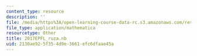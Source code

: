 ```yaml
---
content_type: resource
description: ''
file: /media/https%3A/open-learning-course-data-rc.s3.amazonaws.com/res-3-004-visualizing-materials-science-fall-2017/2130ae925f354d9e3661efc6dfaae45a_2017EPFL_ruza.nb
file_type: application/mathematica
resourcetype: Other
title: 2017EPFL_ruza.nb
uid: 2130ae92-5f35-4d9e-3661-efc6dfaae45a
---
```

